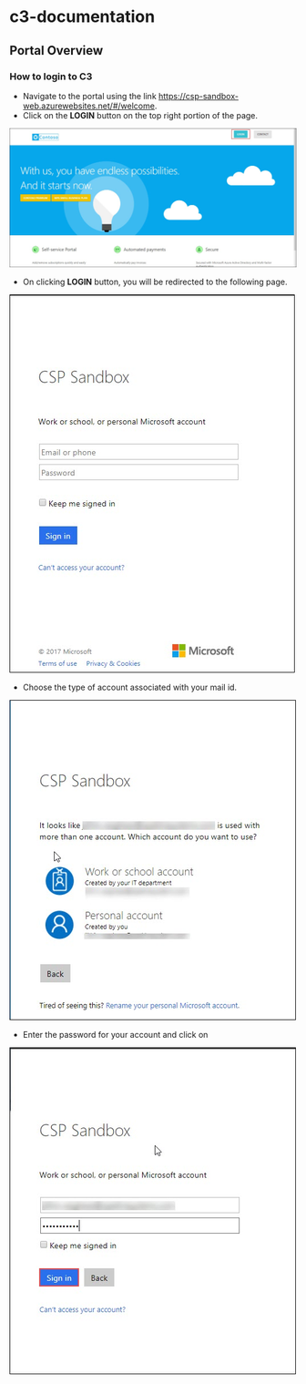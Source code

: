 # c3-documentation



## Portal Overview

### How to login to C3
- Navigate to the portal using the link https://csp-sandbox-web.azurewebsites.net/#/welcome.
- Click on the **LOGIN** button on the top right portion of the page.

<img src="https://github.com/Jithin-Varghese/c3-documentation/blob/master/images/csp-welcome.jpg"/>

- On clicking **LOGIN** button, you will be redirected to the following page.

<img src="https://github.com/Jithin-Varghese/c3-documentation/blob/master/images/csp-login-1.jpg"/>

- Choose the type of account associated with your mail id.

<img src="https://github.com/Jithin-Varghese/c3-documentation/blob/master/images/csp-account-type.jpg"/>

- Enter the password for your account and click on

<img src="https://github.com/Jithin-Varghese/c3-documentation/blob/master/images/csp-sign-in.jpg"/>

